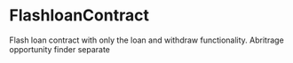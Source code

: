 # FlashloanContract
Flash loan contract with only the loan and withdraw functionality. Abritrage opportunity finder separate
